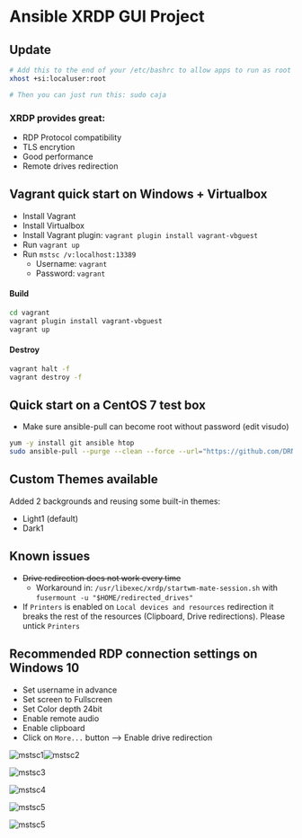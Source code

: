 # Ansible XRDP GUI Project

## Update
```bash
# Add this to the end of your /etc/bashrc to allow apps to run as root with gui
xhost +si:localuser:root

# Then you can just run this: sudo caja
```

### XRDP provides great:
* RDP Protocol compatibility
* TLS encrytion
* Good performance
* Remote drives redirection

## Vagrant quick start on Windows + Virtualbox
* Install Vagrant
* Install Virtualbox
* Install Vagrant plugin: `vagrant plugin install vagrant-vbguest`
* Run `vagrant up`
* Run `mstsc /v:localhost:13389`
  * Username: `vagrant`
  * Password: `vagrant`

#### Build
```bash
cd vagrant
vagrant plugin install vagrant-vbguest
vagrant up
```

#### Destroy
```bash
vagrant halt -f
vagrant destroy -f
```

## Quick start on a CentOS 7 test box
* Make sure ansible-pull can become root without password (edit visudo)

```bash
yum -y install git ansible htop
sudo ansible-pull --purge --clean --force --url="https://github.com/DRN88/ansible-xrdp-gui.git" --checkout="master" --inventory="environments/local/inventory" playbooks/local.yml
```

## Custom Themes available
Added 2 backgrounds and reusing some built-in themes:
* Light1 (default)
* Dark1

## Known issues
* ~~Drive redirection does not work every time~~  
  * Workaround in: `/usr/libexec/xrdp/startwm-mate-session.sh` with `fusermount -u "$HOME/redirected_drives"`
* If `Printers` is enabled on `Local devices and resources` redirection it breaks the rest of the resources (Clipboard, Drive redirections). Please untick `Printers`

## Recommended RDP connection settings on Windows 10
* Set username in advance
* Set screen to Fullscreen
* Set Color depth 24bit
* Enable remote audio
* Enable clipboard
* Click on `More...` button --> Enable drive redirection

![mstsc1](misc/mstsc1.png)![mstsc2](misc/mstsc2.png)  

![mstsc3](misc/mstsc3.png)  

![mstsc4](misc/mstsc4.png)  

![mstsc5](misc/mstsc5.png)

![mstsc5](misc/mstsc6.png)
